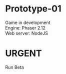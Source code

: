 # Prototype-01
Game in development <br />
Engine: Phaser 2.12 <br />
Web server: NodeJS <br />

# URGENT <br />
Run Beta
